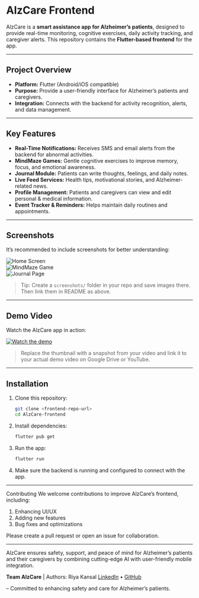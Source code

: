 # AlzCare Frontend

AlzCare is a **smart assistance app for Alzheimer’s patients**, designed to provide real-time monitoring, cognitive exercises, daily activity tracking, and caregiver alerts. This repository contains the **Flutter-based frontend** for the app.

---

## **Project Overview**

- **Platform:** Flutter (Android/iOS compatible)  
- **Purpose:** Provide a user-friendly interface for Alzheimer’s patients and caregivers.  
- **Integration:** Connects with the backend for activity recognition, alerts, and data management.  

---

## **Key Features**

- **Real-Time Notifications:** Receives SMS and email alerts from the backend for abnormal activities.  
- **MindMaze Games:** Gentle cognitive exercises to improve memory, focus, and emotional awareness.  
- **Journal Module:** Patients can write thoughts, feelings, and daily notes.  
- **Live Feed Services:** Health tips, motivational stories, and Alzheimer-related news.  
- **Profile Management:** Patients and caregivers can view and edit personal & medical information.  
- **Event Tracker & Reminders:** Helps maintain daily routines and appointments.

---

## **Screenshots**

It’s recommended to include screenshots for better understanding:  

![Home Screen](screenshots/home.png)  
![MindMaze Game](screenshots/mindmaze.png)  
![Journal Page](screenshots/journal.png)

> Tip: Create a `screenshots/` folder in your repo and save images there. Then link them in README as above.

---

## **Demo Video**

Watch the AlzCare app in action:  

[![Watch the demo](screenshots/demo_thumbnail.png)](https://drive.google.com/file/d/YOUR_VIDEO_FILE_ID/view?usp=sharing)

> Replace the thumbnail with a snapshot from your video and link it to your actual demo video on Google Drive or YouTube.

---

## **Installation**

1. Clone this repository:
   ```bash
   git clone <frontend-repo-url>
   cd AlzCare-frontend

2. Install dependencies:
   ```bash
   flutter pub get

3. Run the app:
   ```bash
   flutter run

4. Make sure the backend is running and configured to connect with the app.

---

Contributing
We welcome contributions to improve AlzCare’s frontend, including:
1. Enhancing UI/UX
2. Adding new features
3. Bug fixes and optimizations

Please create a pull request or open an issue for collaboration.

---

AlzCare ensures safety, support, and peace of mind for Alzheimer’s patients and their caregivers by combining cutting-edge AI with user-friendly mobile integration.

**Team AlzCare** | Authors: Riya Kansal [LinkedIn](https://www.linkedin.com/in/riya-kansal-963042268/) • [GitHub](https://github.com/riyakansal04)

– Committed to enhancing safety and care for Alzheimer’s patients.
